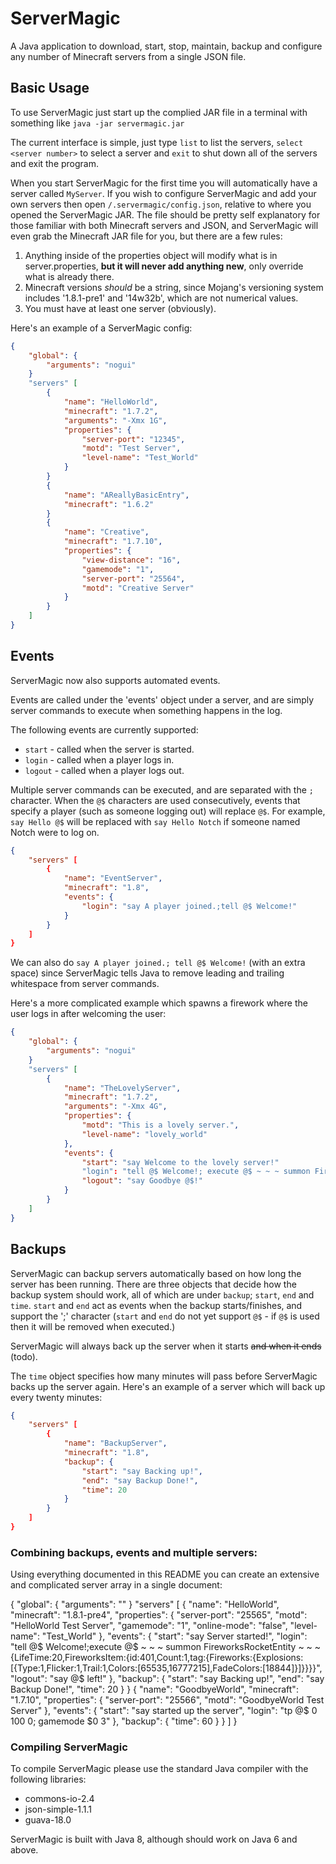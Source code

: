 # ServerMagic

A Java application to download, start, stop, maintain, backup and configure any number of Minecraft servers from a single JSON file.

## Basic Usage

To use ServerMagic just start up the complied JAR file in a terminal with something like `java -jar servermagic.jar`

The current interface is simple, just type `list` to list the servers, `select <server number>` to select a server and `exit` to shut down all of the servers and exit the program.

When you start ServerMagic for the first time you will automatically have a server called `MyServer`. If you wish to configure ServerMagic and add your own servers then open `/.servermagic/config.json`, relative to where you opened the ServerMagic JAR. The file should be pretty self explanatory for those familiar with both Minecraft servers and JSON, and ServerMagic will even grab the Minecraft JAR file for you, but there are a few rules:

1. Anything inside of the properties object will modify what is in server.properties, **but it will never add anything new**, only override what is already there.
2. Minecraft versions *should* be a string, since Mojang's versioning system includes '1.8.1-pre1' and '14w32b', which are not numerical values.
3. You must have at least one server (obviously).

Here's an example of a ServerMagic config:

```JSON
{
	"global": {
		"arguments": "nogui"
	}
	"servers" [
		{
			"name": "HelloWorld",
			"minecraft": "1.7.2",
			"arguments": "-Xmx 1G",
			"properties": {
				"server-port": "12345",
				"motd": "Test Server",
				"level-name": "Test_World"
			}
		}
		{
			"name": "AReallyBasicEntry",
			"minecraft": "1.6.2"
		}
		{
			"name": "Creative",
			"minecraft": "1.7.10",
			"properties": {
				"view-distance": "16",
				"gamemode": "1",
				"server-port": "25564",
				"motd": "Creative Server"
			}
		}
	]
}
```

## Events

ServerMagic now also supports automated events.

Events are called under the 'events' object under a server, and are simply server commands to execute when something happens in the log.

The following events are currently supported:

* `start` - called when the server is started.
* `login` - called when a player logs in.
* `logout` - called when a player logs out.

Multiple server commands can be executed, and are separated with the `;` character. When the `@$` characters are used consecutively, events that specify a player (such as someone logging out) will replace `@$`. For example, `say Hello @$` will be replaced with `say Hello Notch` if someone named Notch were to log on.

```JSON
{
	"servers" [
		{
			"name": "EventServer",
			"minecraft": "1.8",
			"events": {
				"login": "say A player joined.;tell @$ Welcome!"
			}
		}
	]
}
```

We can also do `say A player joined.; tell @$ Welcome!` (with an extra space) since ServerMagic tells Java to remove leading and trailing whitespace from server commands.

Here's a more complicated example which spawns a firework where the user logs in after welcoming the user:

```JSON
{
	"global": {
		"arguments": "nogui"
	}
	"servers" [
		{
			"name": "TheLovelyServer",
			"minecraft": "1.7.2",
			"arguments": "-Xmx 4G",
			"properties": {
				"motd": "This is a lovely server.",
				"level-name": "lovely_world"
			},
			"events": {
				"start": "say Welcome to the lovely server!"
				"login": "tell @$ Welcome!; execute @$ ~ ~ ~ summon FireworksRocketEntity ~ ~ ~ {LifeTime:20,FireworksItem:{id:401,Count:1,tag:{Fireworks:{Explosions:[{Type:1,Flicker:1,Trail:1,Colors:[65535,16777215],FadeColors:[18844]}]}}}}",
				"logout": "say Goodbye @$!"
			}
		}
	]
}
```

## Backups

ServerMagic can backup servers automatically based on how long the server has been running. There are three objects that decide how the backup system should work, all of which are under `backup`; `start`, `end` and `time`. `start` and `end` act as events when the backup starts/finishes, and support the ';' character (`start` and `end` do not yet support `@$` - if `@$` is used then it will be removed when executed.)

ServerMagic will always back up the server when it starts ~~and when it ends~~ (todo).

The `time` object specifies how many minutes will pass before ServerMagic backs up the server again. Here's an example of a server which will back up every twenty minutes:

```JSON
{
	"servers" [
		{
			"name": "BackupServer",
			"minecraft": "1.8",
			"backup": {
				"start": "say Backing up!",
				"end": "say Backup Done!",
				"time": 20
			}
		}
	]
}
```

### Combining backups, events and multiple servers:

Using everything documented in this README you can create an extensive and complicated server array in a single document:

{
	"global": {
		"arguments": ""
	}
	"servers" [
		{
			"name": "HelloWorld",
			"minecraft": "1.8.1-pre4",
			"properties": {
				"server-port": "25565",
				"motd": "HelloWorld Test Server",
				"gamemode": "1",
				"online-mode": "false",
				"level-name": "Test_World"
			},
			"events": {
				"start": "say Server started!",
				"login": "tell @$ Welcome!;execute @$ ~ ~ ~ summon FireworksRocketEntity ~ ~ ~ {LifeTime:20,FireworksItem:{id:401,Count:1,tag:{Fireworks:{Explosions:[{Type:1,Flicker:1,Trail:1,Colors:[65535,16777215],FadeColors:[18844]}]}}}}",
				"logout": "say @$ left!"
			},
			"backup": {
				"start": "say Backing up!",
				"end": "say Backup Done!",
				"time": 20
			}
		}
		{
			"name": "GoodbyeWorld",
			"minecraft": "1.7.10",
			"properties": {
				"server-port": "25566",
				"motd": "GoodbyeWorld Test Server"
			},
			"events": {
				"start": "say started up the server",
				"login": "tp @$ 0 100 0; gamemode $0 3"
			},
			"backup": {
				"time": 60
			}
		}
	]
}

### Compiling ServerMagic

To compile ServerMagic please use the standard Java compiler with the following libraries:

* commons-io-2.4
* json-simple-1.1.1
* guava-18.0

ServerMagic is built with Java 8, although should work on Java 6 and above.